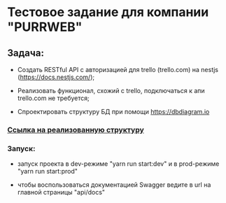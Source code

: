 # Тестовое задание для компании "PURRWEB"

## Задача:

- Создать RESTful API с авторизацией для trello (trello.com) на nestjs (https://docs.nestjs.com/);

- Реализовать функционал, схожий с trello, подключаться к апи trello.com не требуется;

- Спроектировать структуру БД при помощи https://dbdiagram.io

### [Ссылка на реализованную структуру](https://dbdiagram.io/d/backend-test-task-similar-to-trello-Diagram-66bf763f8b4bb5230e511f1a)

### Запуск:

- запуск проекта в dev-режиме "yarn run start:dev" и в prod-режиме "yarn run start:prod"

- чтобы воспользоваться документацией Swagger ведите в url на главной страницы "api/docs"
